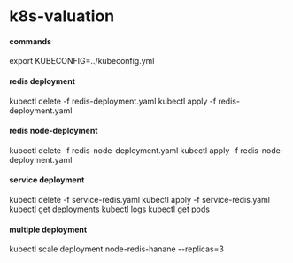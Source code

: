 # k8s-valuation

#### commands
export KUBECONFIG=../kubeconfig.yml


#### redis deployment
kubectl delete -f redis-deployment.yaml
kubectl apply -f redis-deployment.yaml

#### redis node-deployment
kubectl delete -f redis-node-deployment.yaml
kubectl apply -f redis-node-deployment.yaml


#### service deployment
kubectl delete -f service-redis.yaml
kubectl apply -f service-redis.yaml
kubectl get deployments
kubectl  logs <pod-id>
kubectl get pods


#### multiple deployment
kubectl scale deployment node-redis-hanane --replicas=3
